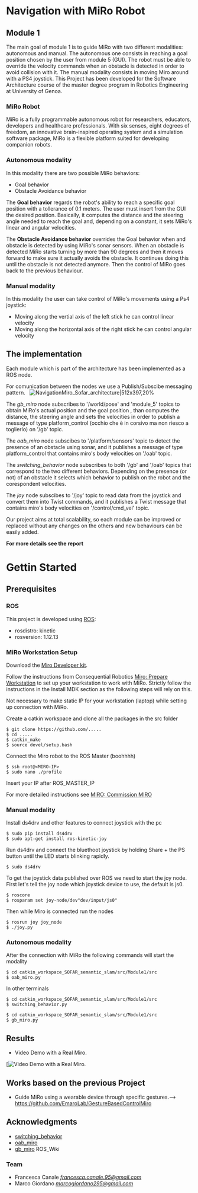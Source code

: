 # Navigation with MiRo Robot

 ## Module 1
 The main goal of module 1 is to guide MiRo with two different modalities: autonomous and manual.
 The autonomous one consists in reaching a goal position chosen by the user from module 5 (GUI). The robot must be able to override the velocity commands when an obstacle is detected in order to avoid collision with it.
 The manual modality consists in moving Miro around with a PS4 joystick.
 This Project has been developed for the Software Architecture course of the master degree program in Robotics Engineering at University of Genoa.

 ### MiRo Robot
 MiRo is a fully programmable autonomous robot for researchers, educators, developers and healthcare professionals. With six senses, eight   degrees of freedom, an innovative brain-inspired operating system and a simulation software package, MiRo is a flexible platform suited for developing companion robots.


 ### Autonomous modality
 
 In this modality there are two possible MiRo behaviors:
 * Goal behavior
 * Obstacle Avoidance behavior
 
 The **Goal behavior** regards the robot's ability to reach a specific goal position with a tollerance of 0.1 meters. The user must insert from the GUI the desired position.
 Basically, it computes the distance and the steering angle needed to reach the goal and, depending on a constant, it sets MiRo's linear and angular velocities.

 The **Obstacle Avoidance behavior** overrides the Goal behavior when and obstacle is detected by using MiRo's sonar sensors.
 When an obstacle is detected MiRo starts turning by more than 90 degrees and then it moves forward to make sure it actually avoids the obstacle. It continues doing this until the obstacle is not detected anymore.
 Then the control of MiRo goes back to the previous behaviour.

 ### Manual modality

 In this modality the user can take control of MiRo's movements using a Ps4 joystick:
 * Moving along the vertial axis of the left stick he can control linear velocity
 * Moving along the horizontal axis of the right stick he can control angular velocity

 ## The implementation 

 Each module which is part of the architecture has been implemented as a ROS node.

 For comunication between the nodes we use a Publish/Subscibe messaging pattern.
 <img src="https://github.com/EmaroLab/catkin_workspace_SOFAR_semantic_slam/tree/module1/src/Module1/img/sofar_architecture.jpeg" alt="drawing" width="4" height="4"/>
 ![NavigationMiro_Sofar_architecture|512x397,20%](https://github.com/EmaroLab/catkin_workspace_SOFAR_semantic_slam/tree/module1/src/Module1/img/sofar_architecture.jpeg )


 The *gb_miro* node subscribes to '/world/pose' and 'module_5' topics to obtain MiRo's actual position and the goal position , than computes the distance, the steering angle and sets the velocities in order to publish a message of type platform_control (occhio che è in corsivo ma non riesco a toglierlo) on '/gb' topic.

 The *oab_miro* node subscibes to '/platform/sensors' topic to detect the presence of an obstacle using sonar, and it publishes a message of type platform_control that contains miro's body velocities on '/oab' topic. 
 
 The *switching_behavior* node subscribes to both '/gb' and '/oab' topics that correspond to the two different behaviors.
 Depending on the presence (or not) of an obstacle it selects which behavior to publish on the robot and the corespondent velocities.

 The *joy* node subscibes to '/joy' topic to read data from the joystick and convert them into Twist commands, and it publishes a Twist message that contains miro's body velocities on '/control/cmd_vel' topic. 

 Our project aims at total scalability, so each module can be improved or replaced without any changes on the others and new behaviours can be easily added. 
 
  **For more details see the report**
 # Gettin Started

 ## Prerequisites

 ### ROS
This project is developed using [ROS](http://wiki.ros.org/kinetic/Installation/Ubuntu):
* rosdistro: kinetic
* rosversion: 1.12.13

 ### MiRo Workstation Setup
Download the [Miro Developer kit](http://labs.consequentialrobotics.com/miro/mdk/).

Follow the instructions from Consequential Robotics [Miro: Prepare Workstation](https://consequential.bitbucket.io/Developer_Preparation_Prepare_workstation.html) to set up your workstation to work with MiRo. 
Strictly follow the instructions in the Install MDK section as the following steps will rely on this.

Not necessary to make static IP for your workstation (laptop) while setting up connection with MiRo.

Create a catkin workspace and clone all the packages in the src folder

```
$ git clone https://github.com/.....
$ cd .....
$ catkin_make
$ source devel/setup.bash
```

 Connect the Miro robot to the ROS Master (boohhhh)

```
$ ssh root@<MIRO-IP> 
$ sudo nano ./profile
```
 Insert your IP after ROS_MASTER_IP

For more detailed instructions see [MIRO: Commission MIRO](https://consequential.bitbucket.io/Developer_Preparation_Commission_MIRO.html)

### Manual modality
 
 Install ds4drv and other features to connect joystick with the pc

```
$ sudo pip install ds4drv
$ sudo apt-get install ros-kinetic-joy
```

 Run ds4drv and connect the bluethoot joystick by holding Share + the PS button until the LED starts blinking rapidly.

 ```
$ sudo ds4drv
```
 To get the joystick data published over ROS we need to start the joy node. First let's tell the joy node which joystick device to use, the default is js0. 

```
$ roscore
$ rosparam set joy-node/dev"dev/input/js0"
```

 Then while Miro is connected run the nodes

 ```
$ rosrun joy joy_node
$ ./joy.py
```

### Autonomous modality

After the connection with MiRo the following commands will start the modality 

```
$ cd catkin_workspace_SOFAR_semantic_slam/src/Module1/src
$ oab_miro.py
```
In other terminals 

```
$ cd catkin_workspace_SOFAR_semantic_slam/src/Module1/src
$ switching_behavior.py
```

```
$ cd catkin_workspace_SOFAR_semantic_slam/src/Module1/src
$ gb_miro.py
```

## Results
* Video Demo with a Real Miro.

[![Video Demo with a Real Miro]().


## Works based on the previous Project
* Guide MiRo using a wearable device through specific gestures.--> https://github.com/EmaroLab/GestureBasedControlMiro

## Acknowledgments

* [switching_behavior](https://github.com/EmaroLab/GestureBasedControlMiro) 
* [oab_miro](https://github.com/EmaroLab/GestureBasedControlMiro) 
* [gb_miro](https://github.com/clebercoutof/turtlesim_cleaner)  ROS_Wiki



### Team
* Francesca Canale *francesca.canale.95@gmail.com*
* Marco Giordano *marcogiordano295@gmail.com*
